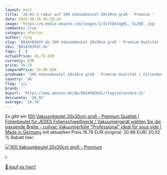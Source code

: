 ```yaml
---
layout: post
title: '20.02 % rabat auf 100 Vakuumbeutel 20x30cm groß - Premium '
date: 2020-08-28 06:19:20
image: 'https://m.media-amazon.com/images/I/41YVQ4xqgEL._SL200_.jpg'
comments: true
category: ofertas
author: ring
slug: 'B01AYB3H2C-de 100 Vakuumbeutel 20x30cm groß - Premium Qualität |...'
sku: 'B01AYB3H2C-de'
tags: [  ]
actualPrice: 16.78 EUR
currency: EUR
price: 16.78
comparePrice: 20.98 EUR
prodname: '100 Vakuumbeutel 20x30cm groß - Premium Qualität | Folienbeutel für JEDES Folienschweißgerät / Vakuumiergerät  wählen Sie die passende Breite - culivac Vakuumierfolie "Professional"  ideal für sous vide | Made in Germany'
country: 'de'
flag: '🇩🇪'
brand: ''
buyurl: 'https://www.amazon.de/dp/B01AYB3H2C/?tag=tolees0ca-21'
descuento: '20.02'
average: '16.78'
---
```


Es gibt ein [100 Vakuumbeutel 20x30cm groß - Premium Qualität | Folienbeutel für JEDES Folienschweißgerät / Vakuumiergerät  wählen Sie die passende Breite - culivac Vakuumierfolie "Professional"  ideal für sous vide | Made in Germany](https://www.amazon.de/dp/B01AYB3H2C/?tag=tolees0ca-21) mit aktuellem Preis 16.78 EUR (original: 20.98 EUR) 20.02 % Rabatt hier:

[![100 Vakuumbeutel 20x30cm groß - Premium ](https://m.media-amazon.com/images/I/41YVQ4xqgEL._SL200_.jpg)](https://www.amazon.de/dp/B01AYB3H2C/?tag=tolees0ca-21)

ℹ️:


[🛒 kauf es hier!!](https://www.amazon.de/dp/B01AYB3H2C/?tag=tolees0ca-21)
